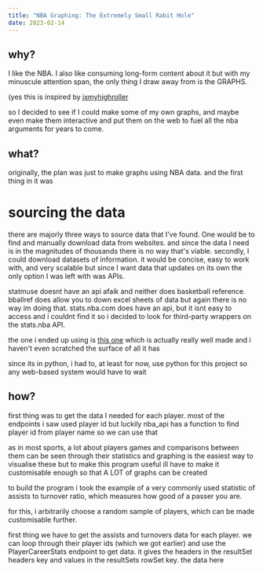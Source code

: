```yaml
---
title: "NBA Graphing: The Extremely Small Rabit Hole"
date: 2023-02-14
---
```


## why?

I like the NBA. I also like consuming long-form content about it but with my minuscule attention span, the only thing I draw away from is the GRAPHS.

(yes this is inspired by [jxmyhighroller](https://www.youtube.com/@JxmyHighroller)

so I decided to see if I could make some of my own  graphs, and maybe even make them interactive and put them on the web to fuel all the nba arguments for years to come.


## what?

originally, the plan was just to make graphs using NBA data. and the first thing in it was 

# sourcing the data 

there are majorly three ways to source data that I've found. One would be to find and manually download data from websites. and since the data I need is in the magnitudes of thousands there is 
no way that's viable. secondly, I could download datasets of information. it would be concise, easy to work with, and very scalable but since I want data that updates on its own
the only option I was left with was APIs. 

statmuse doesnt have an api afaik and neither does basketball reference. bballref does allow you to down excel sheets of data but again there is no way im doing that. 
stats.nba.com does have an api, but it isnt easy to access and i couldnt find it so i decided to look for third-party wrappers on the stats.nba API.

the one i ended up using is [this one](https://github.com/swar/nba_api) which is actually really well made and i haven't even scratched the surface of all it has

since its in python, i had to, at least for now, use python for this project so any web-based system would have to wait 

## how?

first thing was to get the data I needed for each player. most of the endpoints i saw used player id but luckily nba_api has a function to find player id from player name so we can use that

as in most sports, a lot about players games and comparisons between them can be seen through their statistics and graphing is the easiest way to visualise these 
but to make this program useful ill have to make it customisable enough so that A LOT of graphs can be created

to build the program i took the example of a very commonly used statistic of assists to turnover ratio, which measures how good of a passer you are. 

for this, i arbitrarily choose a random sample of players, which can be made customisable further.

first thing we have to get the assists and turnovers data for each player. we can loop through their player ids (which we got earlier) and use the PlayerCareerStats endpoint
to get data. it gives the headers in the resultSet headers key and values in the resultSets rowSet key. the data here  




